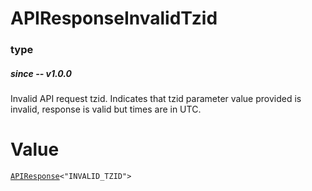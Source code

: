 # APIResponseInvalidTzid
### type
##### since -- v1.0.0
Invalid API request tzid. Indicates that tzid parameter value provided is invalid, response is valid but times are in UTC.

# Value
[`APIResponse`](./APIResponse.html)`<"INVALID_TZID">`